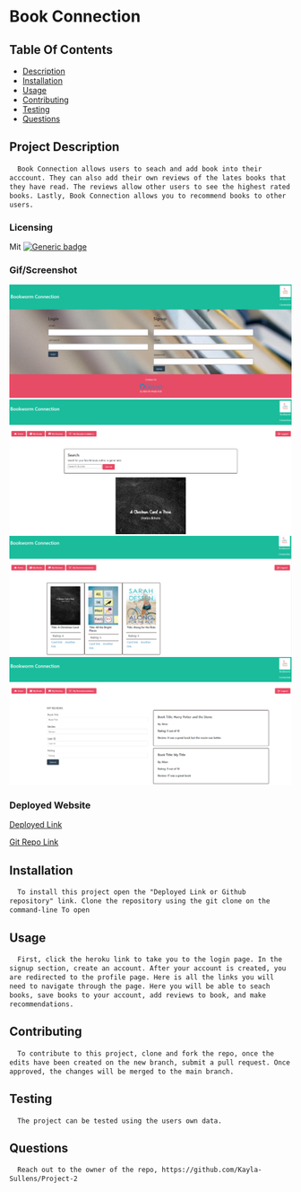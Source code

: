 # Book Connection

## Table Of Contents

- [Description](#project-description)
- [Installation](#installation)
- [Usage](#usage)
- [Contributing](#contributing)
- [Testing](#testing)
- [Questions](#questions)

## Project Description

      Book Connection allows users to seach and add book into their acccount. They can also add their own reviews of the lates books that they have read. The reviews allow other users to see the highest rated books. Lastly, Book Connection allows you to recommend books to other users.

### Licensing

Mit
[![Generic badge](https://img.shields.io/badge/License-Mit-green.svg)](https://choosealicense.com/licenses/mit/.)

### Gif/Screenshot

![Alt text](<public/images/login_create user.png>)
![Alt text](public/images/home.png)
![Alt text](public/images/mybooks.png)
![Alt text](public/images/myreviews.png)

### Deployed Website

[Deployed Link](https://aqueous-wildwood-40784-bbb428a30b2f.herokuapp.com/)

[Git Repo Link](https://github.com/Kayla-Sullens/Project-2)

## Installation

      To install this project open the "Deployed Link or Github repository" link. Clone the repository using the git clone on the command-line To open

## Usage

      First, click the heroku link to take you to the login page. In the signup section, create an account. After your account is created, you are redirected to the profile page. Here is all the links you will need to navigate through the page. Here you will be able to seach books, save books to your account, add reviews to book, and make recommendations.

## Contributing

      To contribute to this project, clone and fork the repo, once the edits have been created on the new branch, submit a pull request. Once approved, the changes will be merged to the main branch.

## Testing

      The project can be tested using the users own data.

## Questions

      Reach out to the owner of the repo, https://github.com/Kayla-Sullens/Project-2
